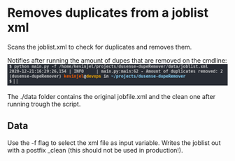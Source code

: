 # Removes duplicates from a joblist xml
Scans the joblist.xml to check for duplicates and removes them.

Notifies after running the amount of dupes that are removed on the cmdline:
![Example](./example.png?raw=true)

The ./data folder contains the original jobfile.xml and the clean one after running trough the script. 

## Data
Use the -f flag to select the xml file as input variable. Writes the joblist out with a postfix _clean (this should not be used in production!).
